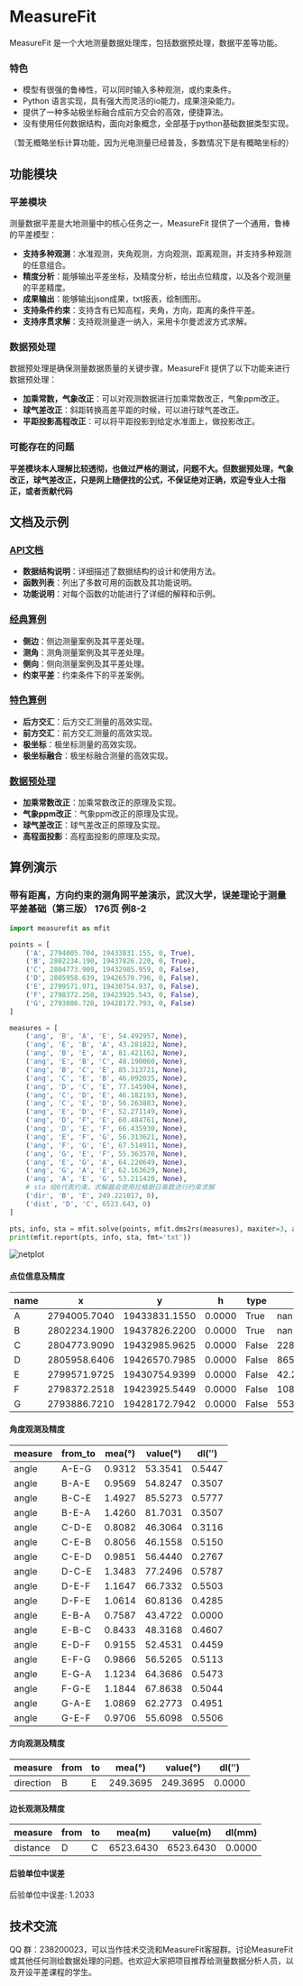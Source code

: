 # MeasureFit
MeasureFit 是一个大地测量数据处理库，包括数据预处理，数据平差等功能。

### 特色
* 模型有很强的鲁棒性，可以同时输入多种观测，或约束条件。
* Python 语言实现，具有强大而灵活的io能力，成果渲染能力。
* 提供了一种多站极坐标融合成前方交会的高效，便捷算法。
* 没有使用任何数据结构，面向对象概念，全部基于python基础数据类型实现。

（暂无概略坐标计算功能，因为光电测量已经普及，多数情况下是有概略坐标的）

## 功能模块

### 平差模块
测量数据平差是大地测量中的核心任务之一，MeasureFit 提供了一个通用，鲁棒的平差模型：

* **支持多种观测**：水准观测，夹角观测，方向观测，距离观测，并支持多种观测的任意组合。
* **精度分析**：能够输出平差坐标，及精度分析，给出点位精度，以及各个观测量的平差精度。
* **成果输出**：能够输出json成果，txt报表，绘制图形。
* **支持条件约束**：支持含有已知高程，夹角，方向，距离的条件平差。
* **支持序贯求解**：支持观测量逐一纳入，采用卡尔曼滤波方式求解。

### 数据预处理
数据预处理是确保测量数据质量的关键步骤，MeasureFit 提供了以下功能来进行数据预处理：

* **加乘常数，气象改正**：可以对观测数据进行加乘常数改正，气象ppm改正。
* **球气差改正**：斜距转换高差平距的时候，可以进行球气差改正。
* **平距投影高程改正**：可以将平距投影到给定水准面上，做投影改正。

### 可能存在的问题
**平差模块本人理解比较透彻，也做过严格的测试，问题不大。但数据预处理，气象改正，球气差改正，只是网上随便找的公式，不保证绝对正确，欢迎专业人士指正，或者贡献代码**
## 文档及示例

### [API文档](doc/api.md)
- **数据结构说明**：详细描述了数据结构的设计和使用方法。
- **函数列表**：列出了多数可用的函数及其功能说明。
- **功能说明**：对每个函数的功能进行了详细的解释和示例。

### [经典算例](doc/classical.md)
- **侧边**：侧边测量案例及其平差处理。
- **测角**：测角测量案例及其平差处理。
- **侧向**：侧向测量案例及其平差处理。
- **约束平差**：约束条件下的平差案例。

### [特色算例](doc/utility.md)
- **后方交汇**：后方交汇测量的高效实现。
- **前方交汇**：前方交汇测量的高效实现。
- **极坐标**：极坐标测量的高效实现。
- **极坐标融合**：极坐标融合测量的高效实现。

### [数据预处理](doc/transform.md)
- **加乘常数改正**：加乘常数改正的原理及实现。
- **气象ppm改正**：气象ppm改正的原理及实现。
- **球气差改正**：球气差改正的原理及实现。
- **高程面投影**：高程面投影的原理及实现。

## 算例演示
### 带有距离，方向约束的测角网平差演示，武汉大学，误差理论于测量平差基础（第三版） 176页 例8-2
```python
import measurefit as mfit

points = [
    ('A', 2794005.704, 19433831.155, 0, True),
    ('B', 2802234.190, 19437826.220, 0, True),
    ('C', 2804773.909, 19432985.959, 0, False),
    ('D', 2805958.639, 19426570.796, 0, False),
    ('E', 2799571.971, 19430754.937, 0, False),
    ('F', 2798372.250, 19423925.543, 0, False),
    ('G', 2793886.720, 19428172.793, 0, False)
]

measures = [
    ('ang', 'B', 'A', 'E', 54.492957, None),
    ('ang', 'E', 'B', 'A', 43.281822, None),
    ('ang', 'B', 'E', 'A', 81.421162, None),
    ('ang', 'E', 'B', 'C', 48.190060, None),
    ('ang', 'B', 'C', 'E', 85.313721, None),
    ('ang', 'C', 'E', 'B', 46.092035, None),
    ('ang', 'D', 'C', 'E', 77.145904, None),
    ('ang', 'C', 'D', 'E', 46.182193, None),
    ('ang', 'C', 'E', 'D', 56.263883, None),
    ('ang', 'E', 'D', 'F', 52.271149, None),
    ('ang', 'D', 'F', 'E', 60.484761, None),
    ('ang', 'D', 'E', 'F', 66.435930, None),
    ('ang', 'E', 'F', 'G', 56.313621, None),
    ('ang', 'F', 'G', 'E', 67.514911, None),
    ('ang', 'G', 'E', 'F', 55.363570, None),
    ('ang', 'E', 'G', 'A', 64.220649, None),
    ('ang', 'G', 'A', 'E', 62.163629, None),
    ('ang', 'A', 'E', 'G', 53.211420, None),
    # sta 给0代表约束，求解器会使用拉格朗日乘数进行约束求解
    ('dir', 'B', 'E', 249.221017, 0),
    ('dist', 'D', 'C', 6523.643, 0)
]

pts, info, sta = mfit.solve(points, mfit.dms2rs(measures), maxiter=3, accu=0.1, db=3, dk=1, lw=1)
print(mfit.report(pts, info, sta, fmt='txt'))
```

![netplot](https://github.com/user-attachments/assets/22ed6d03-71c1-4a4d-9fe8-c002efb7ec0c)

#### 点位信息及精度

| name | x            | y            | h     | type  | dxx       | dxy       | dyy       | dhh   |
|------|--------------|--------------|-------|-------|-----------|-----------|-----------|-------|
| A    | 2794005.7040 | 19433831.1550| 0.0000| True  | nan       | nan       | nan       | nan   |
| B    | 2802234.1900 | 19437826.2200| 0.0000| True  | nan       | nan       | nan       | nan   |
| C    | 2804773.9090 | 19432985.9625| 0.0000| False | 228.7628  | -35.5405  | 803.2532  | nan   |
| D    | 2805958.6406 | 19426570.7985| 0.0000| False | 865.9464  | 614.1075  | 1021.4715 | nan   |
| E    | 2799571.9725 | 19430754.9399| 0.0000| False | 42.2697   | 112.2752  | 298.2211  | nan   |
| F    | 2798372.2518 | 19423925.5449| 0.0000| False | 1084.6409 | 126.6167  | 995.1667  | nan   |
| G    | 2793886.7210 | 19428172.7942| 0.0000| False | 553.7872  | 47.2277   | 504.4942  | nan   |

#### 角度观测及精度

| measure | from_to | mea(°) | value(°) | dl(″) |
|---------|---------|--------|----------|-------|
| angle   | A-E-G   | 0.9312 | 53.3541  | 0.5447|
| angle   | B-A-E   | 0.9569 | 54.8247  | 0.3507|
| angle   | B-C-E   | 1.4927 | 85.5273  | 0.5777|
| angle   | B-E-A   | 1.4260 | 81.7031  | 0.3507|
| angle   | C-D-E   | 0.8082 | 46.3064  | 0.3116|
| angle   | C-E-B   | 0.8056 | 46.1558  | 0.5150|
| angle   | C-E-D   | 0.9851 | 56.4440  | 0.2767|
| angle   | D-C-E   | 1.3483 | 77.2496  | 0.5787|
| angle   | D-E-F   | 1.1647 | 66.7332  | 0.5503|
| angle   | D-F-E   | 1.0614 | 60.8136  | 0.4285|
| angle   | E-B-A   | 0.7587 | 43.4722  | 0.0000|
| angle   | E-B-C   | 0.8433 | 48.3168  | 0.4607|
| angle   | E-D-F   | 0.9155 | 52.4531  | 0.4459|
| angle   | E-F-G   | 0.9866 | 56.5265  | 0.5113|
| angle   | E-G-A   | 1.1234 | 64.3686  | 0.5473|
| angle   | F-G-E   | 1.1844 | 67.8638  | 0.5044|
| angle   | G-A-E   | 1.0869 | 62.2773  | 0.4951|
| angle   | G-E-F   | 0.9706 | 55.6098  | 0.5506|

#### 方向观测及精度

| measure  | from | to   | mea(°) | value(°) | dl(″) |
|----------|------|------|--------|----------|-------|
| direction| B    | E    | 249.3695| 249.3695 | 0.0000|

#### 边长观测及精度

| measure | from | to   | mea(m)   | value(m)  | dl(mm) |
|---------|------|------|----------|-----------|--------|
| distance| D    | C    | 6523.6430| 6523.6430 | 0.0000|

#### 后验单位中误差

后验单位中误差: 1.2033

## 技术交流
QQ 群：238200023，可以当作技术交流和MeasureFit客服群。讨论MeasureFit或其他任何测绘数据处理的问题。也欢迎大家把项目推荐给测量数据分析人员，以及开设平差课程的学生。